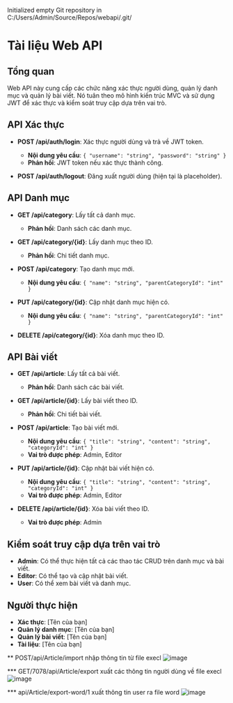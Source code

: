 Initialized empty Git repository in C:/Users/Admin/Source/Repos/webapi/.git/
# Tài liệu Web API

## Tổng quan
Web API này cung cấp các chức năng xác thực người dùng, quản lý danh mục và quản lý bài viết. Nó tuân theo mô hình kiến trúc MVC và sử dụng JWT để xác thực và kiểm soát truy cập dựa trên vai trò.

## API Xác thực
- **POST /api/auth/login**: Xác thực người dùng và trả về JWT token.
  - **Nội dung yêu cầu**: `{ "username": "string", "password": "string" }`
  - **Phản hồi**: JWT token nếu xác thực thành công.

- **POST /api/auth/logout**: Đăng xuất người dùng (hiện tại là placeholder).

## API Danh mục
- **GET /api/category**: Lấy tất cả danh mục.
  - **Phản hồi**: Danh sách các danh mục.

- **GET /api/category/{id}**: Lấy danh mục theo ID.
  - **Phản hồi**: Chi tiết danh mục.

- **POST /api/category**: Tạo danh mục mới.
  - **Nội dung yêu cầu**: `{ "name": "string", "parentCategoryId": "int" }`

- **PUT /api/category/{id}**: Cập nhật danh mục hiện có.
  - **Nội dung yêu cầu**: `{ "name": "string", "parentCategoryId": "int" }`

- **DELETE /api/category/{id}**: Xóa danh mục theo ID.

## API Bài viết
- **GET /api/article**: Lấy tất cả bài viết.
  - **Phản hồi**: Danh sách các bài viết.

- **GET /api/article/{id}**: Lấy bài viết theo ID.
  - **Phản hồi**: Chi tiết bài viết.

- **POST /api/article**: Tạo bài viết mới.
  - **Nội dung yêu cầu**: `{ "title": "string", "content": "string", "categoryId": "int" }`
  - **Vai trò được phép**: Admin, Editor

- **PUT /api/article/{id}**: Cập nhật bài viết hiện có.
  - **Nội dung yêu cầu**: `{ "title": "string", "content": "string", "categoryId": "int" }`
  - **Vai trò được phép**: Admin, Editor

- **DELETE /api/article/{id}**: Xóa bài viết theo ID.
  - **Vai trò được phép**: Admin

## Kiểm soát truy cập dựa trên vai trò
- **Admin**: Có thể thực hiện tất cả các thao tác CRUD trên danh mục và bài viết.
- **Editor**: Có thể tạo và cập nhật bài viết.
- **User**: Có thể xem bài viết và danh mục.

## Người thực hiện
- **Xác thực**: [Tên của bạn]
- **Quản lý danh mục**: [Tên của bạn]
- **Quản lý bài viết**: [Tên của bạn]
- **Tài liệu**: [Tên của bạn]

** POST/api/Article/import nhập thông tin từ file execl 
![image](https://github.com/user-attachments/assets/f1b232e6-dfc2-4bed-a6cf-ca3f52afa8c0)

*** GET/7078/api/Article/export xuất các thông tin người dùng về file execl
![image](https://github.com/user-attachments/assets/28320e8f-4619-4a30-a52c-a17f891552ee)

*** api/Article/export-word/1 xuất thông tin user ra file word 
![image](https://github.com/user-attachments/assets/10ec6891-11bb-4c4d-98fb-19c8be4fe147)

